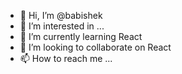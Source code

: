 - 👋 Hi, I’m @babishek
- 👀 I’m interested in ...
- 🌱 I’m currently learning React
- 💞️ I’m looking to collaborate on React
- 📫 How to reach me ...

<!---
babishek/babishek is a ✨ special ✨ repository because its `README.md` (this file) appears on your GitHub profile.
You can click the Preview link to take a look at your changes.
--->
